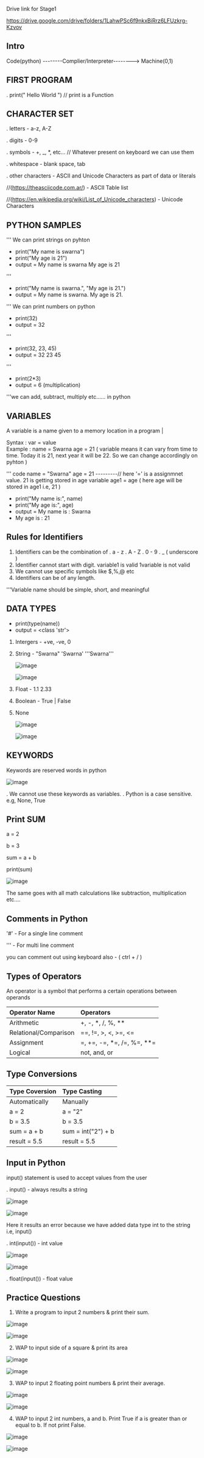 Drive link for Stage1

https://drive.google.com/drive/folders/1LahwPSc6f9nkxBiRrz6LFUzkrg-Kzvov 

Intro
---

Code(python)  --------Complier/Interpreter-------->  Machine(0,1)
                        
        

FIRST PROGRAM
---

. print(" Hello World ")   // print is a Function

CHARACTER SET
---

. letters          - a-z, A-Z

. digits           - 0-9

. symbols          - +, _, *, etc...   // Whatever present on keyboard we can use them

. whitespace       - blank space, tab 

. other characters - ASCII and Unicode Characters as part of data or literals

//(https://theasciicode.com.ar/) - ASCII Table list 

//(https://en.wikipedia.org/wiki/List_of_Unicode_characters) - Unicode Characters 

PYTHON SAMPLES
---

''' We can print strings on pyhton 
- print("My name is swarna")
- print("My age is 21")
- output = My name is swarna
                     My age is 21
  
'''
- print("My name is swarna.", "My age is 21.")
- output = My name is swarna. My age is 21.

''' We can print numbers on python
- print(32)
- output = 32
  
'''

- print(32, 23, 45)
- output = 32 23 45
  
'''

- print(2*3)
- output = 6  (multiplication)
   
'''we can add, subtract, multiply etc...... in python

VARIABLES
---
A variable is a name given to a memory location in a program
                                  |
                           
Syntax  : var  = value                                         
Example : name = Swarna
          age  = 21 
              ( variable means it can vary from time to time. Today it is 21, next year it will be 22. So we can change accordingly on pyhton )

''' code 
name = "Swarna"
age = 21                ---------// here '=' is a assignmnet value. 21 is getting stored in age variable
                                    age1 = age ( here age will be stored in age1 i.e, 21 )
- print("My name is:", name)      
- print("My age is:", age) 
- output = My name is : Swarna
- My age is : 21

Rules for Identifiers
---
1. Identifiers can be the combination of 
                                  . a - z
                                  . A - Z
                                  . 0 - 9
                                  . _ ( underscore )
2. Identifier cannot start with digit.
                variable1 is valid
                1variable is not valid
3. We cannot use specific symbols like $,%,@ etc 
4. Identifiers can be of any length.

'''Variable name should be simple, short, and meaningful

DATA TYPES
---
- print(type(name))
- output = <class 'str'>
1. Intergers - +ve, -ve, 0
2. String - "Swarna" 'Swarna' '''Swarna'''
   
   ![image](https://github.com/user-attachments/assets/d906081e-c10b-46d6-8e85-f9484f665a0e)

   ![image](https://github.com/user-attachments/assets/4ba6fc04-269a-4e6f-843f-f5914c28c24d)


4. Float - 1.1 2.33
5. Boolean - True | False
6. None 

   ![image](https://github.com/user-attachments/assets/7946e67f-f93c-4789-836b-cd70534dd4f5)

   ![image](https://github.com/user-attachments/assets/2f9ffbab-39d6-4ec9-b3ed-a90dad0d74d9)

KEYWORDS
---
Keywords are reserved words in python

![image](https://github.com/user-attachments/assets/e39e74e6-367a-41a9-872a-11f0d307612f)

. We cannot use these keywords as variables.
. Python is a case sensitive. e.g, None, True 

Print SUM
---
a = 2

b = 3

sum = a + b

print(sum)

![image](https://github.com/user-attachments/assets/c04a5be4-d592-4335-a373-fc0005d68e5d)

The same goes with all math calculations like subtraction, multiplication etc....

Comments in Python
---
'#' - For a single line comment

''' - For multi line comment

you can comment out using keyboard also - ( ctrl + / )

Types of Operators
---
An operator is a symbol that performs a certain operations between operands

| Operator Name | Operators |   
|:----------|:--------------------------|
| Arithmetic               |+, -, *, /, %, ** |
| Relational/Comparison    |==, !=, >, <, >=, <=|
| Assignment               |=, +=, -=, *=, /=, %=, **=|
| Logical                  |not, and, or|


Type Conversions
---
| Type Coversion | Type Casting |   
|:----------|:--------------------------|
| Automatically |Manually |
| a = 2         |a = "2"|
| b = 3.5       |b = 3.5|
| sum = a + b   |sum = int("2") + b|
|result = 5.5   |result = 5.5|  

Input in Python
---
input() statement is used to accept values from the user

. input()        - always results a string


![image](https://github.com/user-attachments/assets/4851dc88-0cc5-49d0-9156-b48c5aff8980)


![image](https://github.com/user-attachments/assets/2c57ac08-4310-4b93-8573-5bd8d4891913)

Here it results an error because we have added data type int to the string i.e, input()

. int(input())   - int value

![image](https://github.com/user-attachments/assets/bcbc54bc-a6cc-4fc0-af1c-51e26d482478)

![image](https://github.com/user-attachments/assets/387c20f9-ee04-4ef7-9d3e-a5a9f4785509)


. float(input()) - float value

Practice Questions 
---
1. Write a program to input 2 numbers & print their sum.

![image](https://github.com/user-attachments/assets/9f548939-7d10-4b8f-a525-646edd56c84b)

![image](https://github.com/user-attachments/assets/f7291170-2e0f-4a1b-b9c8-76ebb4ffdefd)

2. WAP to input side of a square & print its area

![image](https://github.com/user-attachments/assets/b63b80ab-a939-479f-9dc3-9e2b1ee9641d)

![image](https://github.com/user-attachments/assets/df68e6c6-6386-4afe-ad4c-905f37e1956b)

3. WAP to input 2 floating point numbers & print their average.

![image](https://github.com/user-attachments/assets/a195f8fb-29af-47ab-b892-b3128459ca76)

![image](https://github.com/user-attachments/assets/36809799-2be2-4777-826b-aeccdcf8aacc)

4. WAP to input 2 int numbers, a and b. Print True if a is greater than or equal to b. If not print False.

![image](https://github.com/user-attachments/assets/4ec3d53a-6b74-4228-bd11-328dbb734f33)


![image](https://github.com/user-attachments/assets/ef5fcc0a-a1bc-4db6-94a5-32e68b4a8c66)




   


   























  
